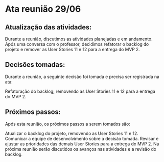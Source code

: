 # Ata reunião 29/06

## Atualização das atividades:

Durante a reunião, discutimos as atividades planejadas e em andamento. Após uma conversa com o professor, decidimos refatorar o backlog do projeto e remover as User Stories 11 e 12 para a entrega do MVP 2.

## Decisões tomadas:

Durante a reunião, a seguinte decisão foi tomada e precisa ser registrada na ata:

Refatoração do backlog, removendo as User Stories 11 e 12 para a entrega do MVP 2.

## Próximos passos:

Após esta reunião, os próximos passos a serem tomados são:

Atualizar o backlog do projeto, removendo as User Stories 11 e 12.
Comunicar a equipe de desenvolvimento sobre a decisão tomada.
Revisar e ajustar as prioridades das demais User Stories para a entrega do MVP 2.
Na próxima reunião  serão discutidos os avanços nas atividades e a revisão do backlog.
